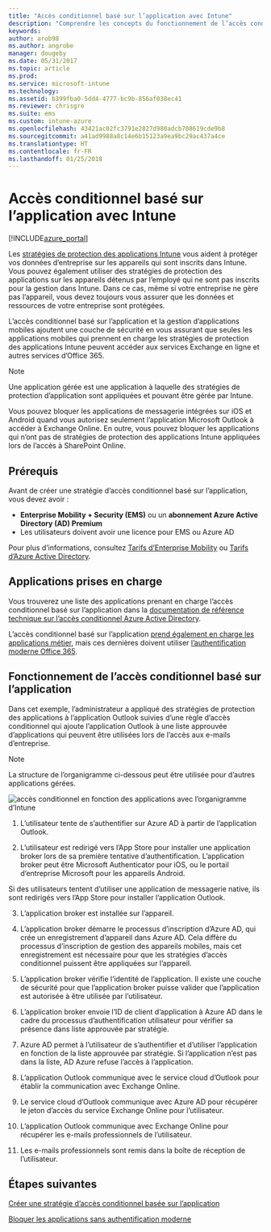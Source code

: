 ```yaml
---
title: "Accès conditionnel basé sur l’application avec Intune"
description: "Comprendre les concepts du fonctionnement de l’accès conditionnel basé sur l’application avec Intune."
keywords: 
author: arob98
ms.author: angrobe
manager: dougeby
ms.date: 05/31/2017
ms.topic: article
ms.prod: 
ms.service: microsoft-intune
ms.technology: 
ms.assetid: b399fba0-5dd4-4777-bc9b-856af038ec41
ms.reviewer: chrisgre
ms.suite: ems
ms.custom: intune-azure
ms.openlocfilehash: 43421ac02fc3791e2827d980adcb708619cde9b8
ms.sourcegitcommit: a41ad9988a8c14e6b15123a9ea9bc29ac437a4ce
ms.translationtype: HT
ms.contentlocale: fr-FR
ms.lasthandoff: 01/25/2018
---
```

# <a name="app-based-conditional-access-with-intune"></a>Accès conditionnel basé sur l’application avec Intune

[!INCLUDE[azure_portal](./includes/azure_portal.md)]

Les [stratégies de protection des applications Intune](app-protection-policy.md) vous aident à protéger vos données d’entreprise sur les appareils qui sont inscrits dans Intune. Vous pouvez également utiliser des stratégies de protection des applications sur les appareils détenus par l’employé qui ne sont pas inscrits pour la gestion dans Intune. Dans ce cas, même si votre entreprise ne gère pas l’appareil, vous devez toujours vous assurer que les données et ressources de votre entreprise sont protégées.

L’accès conditionnel basé sur l’application et la gestion d’applications mobiles ajoutent une couche de sécurité en vous assurant que seules les applications mobiles qui prennent en charge les stratégies de protection des applications Intune peuvent accéder aux services Exchange en ligne et autres services d’Office 365.

> [!NOTE]
> Une application gérée est une application à laquelle des stratégies de protection d’application sont appliquées et pouvant être gérée par Intune.

Vous pouvez bloquer les applications de messagerie intégrées sur iOS et Android quand vous autorisez seulement l’application Microsoft Outlook à accéder à Exchange Online. En outre, vous pouvez bloquer les applications qui n’ont pas de stratégies de protection des applications Intune appliquées lors de l’accès à SharePoint Online.

## <a name="prerequisites"></a>Prérequis
Avant de créer une stratégie d’accès conditionnel basé sur l’application, vous devez avoir :

- **Enterprise Mobility + Security (EMS)** ou un **abonnement Azure Active Directory (AD) Premium**
- Les utilisateurs doivent avoir une licence pour EMS ou Azure AD

Pour plus d’informations, consultez [Tarifs d’Enterprise Mobility](https://www.microsoft.com/cloud-platform/enterprise-mobility-pricing) ou [Tarifs d’Azure Active Directory](https://azure.microsoft.com/pricing/details/active-directory/).

## <a name="supported-apps"></a>Applications prises en charge

Vous trouverez une liste des applications prenant en charge l’accès conditionnel basé sur l’application dans la [documentation de référence technique sur l’accès conditionnel Azure Active Directory](https://docs.microsoft.com/azure/active-directory/active-directory-conditional-access-technical-reference).

L’accès conditionnel basé sur l’application [prend également en charge les applications métier](https://docs.microsoft.com/intune-classic/deploy-use/block-apps-with-no-modern-authentication), mais ces dernières doivent utiliser [l’authentification moderne Office 365](https://support.office.com/article/Using-Office-365-modern-authentication-with-Office-clients-776c0036-66fd-41cb-8928-5495c0f9168a).

## <a name="how-app-based-conditional-access-works"></a>Fonctionnement de l’accès conditionnel basé sur l’application

Dans cet exemple, l’administrateur a appliqué des stratégies de protection des applications à l’application Outlook suivies d’une règle d’accès conditionnel qui ajoute l’application Outlook à une liste approuvée d’applications qui peuvent être utilisées lors de l’accès aux e-mails d’entreprise.

> [!NOTE]
> La structure de l’organigramme ci-dessous peut être utilisée pour d’autres applications gérées.

![accès conditionnel en fonction des applications avec l’organigramme d’Intune](./media/ca-intune-common-ways-3.png)

1.  L’utilisateur tente de s’authentifier sur Azure AD à partir de l’application Outlook.

2.  L’utilisateur est redirigé vers l’App Store pour installer une application broker lors de sa première tentative d’authentification. L’application broker peut être Microsoft Authenticator pour iOS, ou le portail d’entreprise Microsoft pour les appareils Android.

 Si des utilisateurs tentent d’utiliser une application de messagerie native, ils sont redirigés vers l’App Store pour installer l’application Outlook.

3.  L’application broker est installée sur l’appareil.

4.  L’application broker démarre le processus d’inscription d’Azure AD, qui crée un enregistrement d’appareil dans Azure AD. Cela diffère du processus d’inscription de gestion des appareils mobiles, mais cet enregistrement est nécessaire pour que les stratégies d’accès conditionnel puissent être appliquées sur l’appareil.

5.  L’application broker vérifie l’identité de l’application. Il existe une couche de sécurité pour que l’application broker puisse valider que l’application est autorisée à être utilisée par l’utilisateur.

6.  L’application broker envoie l’ID de client d’application à Azure AD dans le cadre du processus d’authentification utilisateur pour vérifier sa présence dans liste approuvée par stratégie.

7.  Azure AD permet à l’utilisateur de s’authentifier et d’utiliser l’application en fonction de la liste approuvée par stratégie. Si l’application n’est pas dans la liste, AD Azure refuse l’accès à l’application.

8.  L’application Outlook communique avec le service cloud d’Outlook pour établir la communication avec Exchange Online.

9.  Le service cloud d’Outlook communique avec Azure AD pour récupérer le jeton d’accès du service Exchange Online pour l’utilisateur.

10.  L’application Outlook communique avec Exchange Online pour récupérer les e-mails professionnels de l’utilisateur.

11.  Les e-mails professionnels sont remis dans la boîte de réception de l’utilisateur.

## <a name="next-steps"></a>Étapes suivantes
[Créer une stratégie d’accès conditionnel basée sur l’application](app-based-conditional-access-intune-create.md)

[Bloquer les applications sans authentification moderne](app-modern-authentication-block.md)
